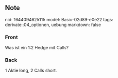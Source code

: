 ## Note
nid: 1644094625115
model: Basic-02d89-e0e22
tags: derivate::04_optionen, uebung
markdown: false

### Front
Was ist ein 1:2 Hedge mit Calls?

### Back
1 Aktie long, 2 Calls short.
